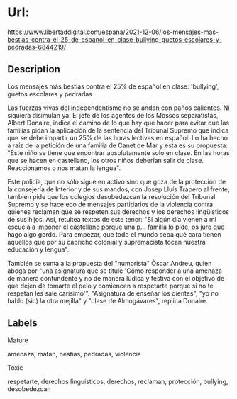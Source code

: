 # Url: 

https://www.libertaddigital.com/espana/2021-12-06/los-mensajes-mas-bestias-contra-el-25-de-espanol-en-clase-bullying-guetos-escolares-y-pedradas-6844219/

## Description 

Los mensajes más bestias contra el 25% de español en clase: 'bullying', guetos escolares y pedradas

Las fuerzas vivas del independentismo no se andan con paños calientes. Ni siquiera disimulan ya. El jefe de los agentes de los Mossos separatistas, Albert Donaire, indica el camino de lo que hay que hacer para evitar que las familias pidan la aplicación de la sentencia del Tribunal Supremo que indica que se debe impartir un 25% de las horas lectivas en español. Lo ha hecho a raíz de la petición de una familia de Canet de Mar y esta es su propuesta: "Este niño se tiene que encontrar absolutamente solo en clase. En las horas que se hacen en castellano, los otros niños deberían salir de clase. Reaccionamos o nos matan la lengua".

Este policía, que no sólo sigue en activo sino que goza de la protección de la consejería de Interior y de sus mandos, con Josep Lluís Trapero al frente, también pide que los colegios desobedezcan la resolución del Tribunal Supremo y se hace eco de mensajes partidarios de la violencia contra quienes reclaman que se respeten sus derechos y los derechos lingüísticos de sus hijos. Así, retuitea textos de este tenor: "Si algún día vienen a mi escuela a imponer el castellano porque una p... familia lo pide, os juro que hago algo gordo. Para empezar, que todo el mundo sepa qué cara tienen aquellos que por su capricho colonial y supremacista tocan nuestra educación y lengua".

También se suma a la propuesta del "humorista" Òscar Andreu, quien aboga por "una asignatura que se titule 'Cómo responder a una amenaza de manera contundente y no de manera lúdica y festiva con el objetivo de que dejen de tomarte el pelo y comiencen a respetarte porque si no te respetan les sale carísimo'". "Asignatura de enseñar los dientes", "yo no hablo (sic) la otra mejilla" y "clase de Almogávares", replica Donaire.

## Labels 

Mature

amenaza, matan, bestias, pedradas, violencia

Toxic 

respetarte, derechos linguisticos, derechos, reclaman, protección, bullying, desobedezcan